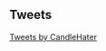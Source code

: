 ## Tweets
<a class="twitter-timeline" data-width="500" data-dnt="true" data-theme="dark" href="https://twitter.com/CandleHater?ref_src=twsrc%5Etfw">
  Tweets by CandleHater
</a>
<script async src="https://platform.twitter.com/widgets.js" charset="utf-8"></script>
